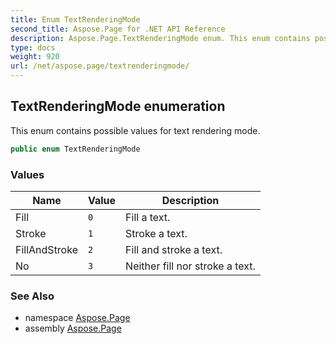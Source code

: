 ```yaml
---
title: Enum TextRenderingMode
second_title: Aspose.Page for .NET API Reference
description: Aspose.Page.TextRenderingMode enum. This enum contains possible values for text rendering mode
type: docs
weight: 920
url: /net/aspose.page/textrenderingmode/
---
```

## TextRenderingMode enumeration

This enum contains possible values for text rendering mode.

```csharp
public enum TextRenderingMode
```

### Values

| Name | Value | Description |
| --- | --- | --- |
| Fill | `0` | Fill a text. |
| Stroke | `1` | Stroke a text. |
| FillAndStroke | `2` | Fill and stroke a text. |
| No | `3` | Neither fill nor stroke a text. |

### See Also

* namespace [Aspose.Page](../../aspose.page/)
* assembly [Aspose.Page](../../)


